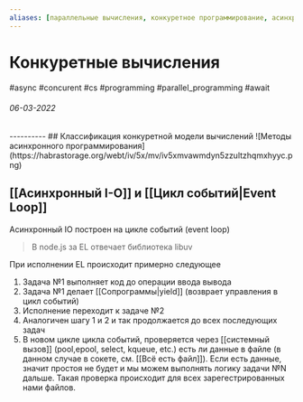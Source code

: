 ```yaml
---
aliases: [параллельные вычисления, конкуретное программирование, асинхронное программирование]
---
```

# Конкуретные вычисления
#async #concurent #cs #programming #parallel_programming #await
<h6>06-03-2022</h6>
----------
## Классификация конкуретной модели вычислений
![Методы асинхронного программирования](https://habrastorage.org/webt/iv/5x/mv/iv5xmvawmdyn5zzultzhqmxhyyc.png)

## [[Асинхронный I-O]] и [[Цикл событий|Event Loop]]
Асинхронный IO построен на цикле событий (event loop) 
>В node.js за EL отвечает библиотека libuv

При исполнении EL происходит примерно следующее
1. Задача №1 выполняет код до операции ввода вывода
2. Задача №1 делает [[Сопрограммы|yield]] (возврает управления в цикл событий)
3. Исполнение переходит к задаче №2
4. Аналогичен шагу 1 и 2 и так продолжается до всех последующих задач
5. В новом цикле цикла событий, проверяется через [[системный вызов]] (pool,epool, select, kqueue, etc.) есть ли данные в файле (в данном случае в сокете, см. [[Всё есть файл]]). Если есть данные, значит простоя не будет и мы можем выполнять логику задачи №N дальше. Такая проверка происходит для всех зарегестрированных нами файлов.